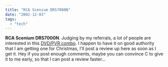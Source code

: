 ```yaml
---
title: "RCA Scenium DRS7000N"
date: "2002-12-03"
tags: 
  - "tech"
---
```


**RCA Scenium DRS7000N**. Judging by my referrals, a lot of people are interested in this [DVD/PVR combo](http://www.theludwigs.com/2002_10_01_archive.html#85625710). I happen to have it on good authority that I am getting one for Christmas, I'll post a review up here as soon as I get it. Hey if you post enough comments, maybe you can convince C to give it to me early, so that I can post a review faster...
